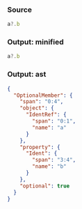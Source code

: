 ### Source
```js parse:expr
a?.b
```

### Output: minified
```js
a?.b
```

### Output: ast
```json
{
  "OptionalMember": {
    "span": "0:4",
    "object": {
      "IdentRef": {
        "span": "0:1",
        "name": "a"
      }
    },
    "property": {
      "Ident": {
        "span": "3:4",
        "name": "b"
      }
    },
    "optional": true
  }
}
```